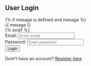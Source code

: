 <head> 
<meta charset="utf-8"> 
<meta name="viewport" content="width=device-width, initial-scale=1"> 
<title>User Login Form</title> 
<link rel="stylesheet" 
href="https://cdn.jsdelivr.net/npm/bootstrap@4.6.1/dist/css/bootstrap.min.css"> 
</head> 
<body>  
<div class="container"> 
 <h2>User Login</h2> 
 <form action="{{ url_for('login') }}" method="post"> 
     {% if mesage is defined and mesage %} 
   <div class="alert alert-warning">{{ mesage }}</div> 
  {% endif %} 
  <div class="form-group"> 
   <label for="email">Email:</label> 
   <input type="email" class="form-control" id="email" 
name="email" placeholder="Enter email" name="email"> 
  </div> 
  <div class="form-group"> 
   <label for="pwd">Password:</label> 
   <input type="password" class="form-control" id="password" 
name="password" placeholder="Enter password" name="pswd"> 
  </div>     
  <button type="submit" class="btn btn-primary">Login</button> 
  <p class="bottom">Dont't have an account?  <a class="bottom" 
href="{{url_for('register')}}"> Register here</a></p> 
 </form> 
</div> 
</body> 
</html>
